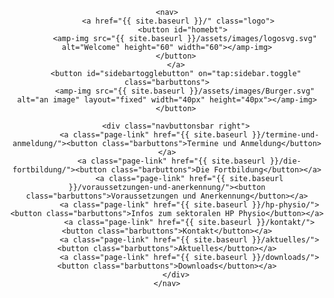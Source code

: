 <header class="site-header">
  <a href="{{ site.baseurl }}/" class="logo"><span class="logo amp-close-image hoveropacity midgrey"><amp-img src="{{ site.baseurl }}/{{ site.logo }}" width="40" height="40" /></span></a>
  
   
    <nav>
         <a href="{{ site.baseurl }}/" class="logo">
           <button id="homebt">
            <amp-img src="{{ site.baseurl }}/assets/images/logosvg.svg" alt="Welcome" height="60" width="60"></amp-img>
        </button>
        </a>
        <button id="sidebartogglebutton" on="tap:sidebar.toggle" class="barbuttons">
            <amp-img src="{{ site.baseurl }}/assets/images/Burger.svg" alt="an image" layout="fixed" width="40px" height="40px"></amp-img>
        </button>
        
        <div class="navbuttonsbar right">
              <a class="page-link" href="{{ site.baseurl }}/termine-und-anmeldung/"><button class="barbuttons">Termine und Anmeldung</button></a>
              <a class="page-link" href="{{ site.baseurl }}/die-fortbildung/"><button class="barbuttons">Die Fortbildung</button></a>
              <a class="page-link" href="{{ site.baseurl }}/voraussetzungen-und-anerkennung/"><button class="barbuttons">Voraussetzungen und Anerkennung</button></a>
              <a class="page-link" href="{{ site.baseurl }}/hp-physio/"><button class="barbuttons">Infos zum sektoralen HP Physio</button></a>
              <a class="page-link" href="{{ site.baseurl }}/kontakt/"><button class="barbuttons">Kontakt</button></a>
              <a class="page-link" href="{{ site.baseurl }}/aktuelles/"><button class="barbuttons">Aktuelles</button></a>
              <a class="page-link" href="{{ site.baseurl }}/downloads/"><button class="barbuttons">Downloads</button></a>
        </div>
    </nav>
</header>
